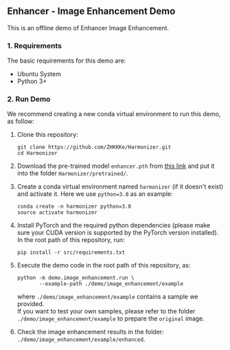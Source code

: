 ## Enhancer - Image Enhancement Demo
This is an offline demo of Enhancer Image Enhancement.  


### 1. Requirements
The basic requirements for this demo are:
- Ubuntu System
- Python 3+


### 2. Run Demo
We recommend creating a new conda virtual environment to run this demo, as follow:

1. Clone this repository:
    ```
    git clone https://github.com/ZHKKKe/Harmonizer.git
    cd Harmonizer
    ```

2. Download the pre-trained model `enhancer.pth` from [this link](https://drive.google.com/file/d/19SsiV6wQ8W4x4Q9XgSPXST1VEnhoGg3R/view?usp=sharing) and put it into the folder `Harmonizer/pretrained/`.


3. Create a conda virtual environment named `harmonizer` (if it doesn't exist) and activate it. Here we use `python=3.8` as an example:
     ```
    conda create -n harmonizer python=3.8
    source activate harmonizer
    ```

4. Install PyTorch and the required python dependencies (please make sure your CUDA version is supported by the PyTorch version installed). In the root path of this repository, run:
    ```
    pip install -r src/requirements.txt
    ```

5. Execute the demo code in the root path of this repository, as:
    ```
    python -m demo.image_enhancement.run \
           --example-path ./demo/image_enhancement/example
    ```
    where `./demo/image_enhancement/example` contains a sample we provided.   
    If you want to test your own samples, please refer to the folder `./demo/image_enhancement/example` to prepare the `original` image.

6. Check the image enhancement results in the folder: `./demo/image_enhancement/example/enhanced`.
